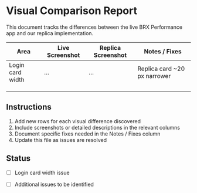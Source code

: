 # Visual Comparison Report

This document tracks the differences between the live BRX Performance app and our replica implementation.

| Area | Live Screenshot | Replica Screenshot | Notes / Fixes |
|------|-----------------|--------------------|---------------|
| Login card width | … | … | Replica card ~20 px narrower |
| | | | |
| | | | |
| | | | |

## Instructions

1. Add new rows for each visual difference discovered
2. Include screenshots or detailed descriptions in the relevant columns
3. Document specific fixes needed in the Notes / Fixes column
4. Update this file as issues are resolved

## Status

- [ ] Login card width issue
- [ ] Additional issues to be identified

